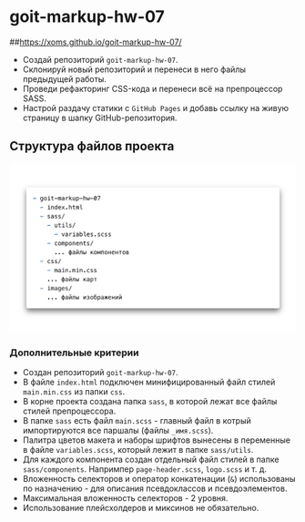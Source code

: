 # goit-markup-hw-07
##https://xoms.github.io/goit-markup-hw-07/

- Создай репозиторий `goit-markup-hw-07`.
- Склонируй новый репозиторий и перенеси в него файлы предыдущей работы.
- Проведи рефакторинг CSS-кода и перенеси всё на препроцессор SASS.
- Настрой раздачу статики с `GitHub Pages` и добавь ссылку на живую страницу в
  шапку GitHub-репозитория.

## Структура файлов проекта

![Структура файлов проекта](./07-preview.png)

### Дополнительные критерии

- Создан репозиторий `goit-markup-hw-07`.
- В файле `index.html` подключен минифицированный файл стилей `main.min.css` из
  папки `css`.
- В корне проекта создана папка `sass`, в которой лежат все файлы стилей
  препроцессора.
- В папке `sass` есть файл `main.scss` - главный файл в котрый импортируются все
  паршалы (файлы `_имя.scss`).
- Палитра цветов макета и наборы шрифтов вынесены в переменные в файле
  `variables.scss`, который лежит в папке `sass/utils`.
- Для каждого компонента создан отдельный файл стилей в папке `sass/components`.
  Напримпер `page-header.scss`, `logo.scss` и т. д.
- Вложенность селекторов и оператор конкатенации (`&`) использованы по
  назначению - для описания псевдоклассов и псевдоэлементов.
- Максимальная вложенность селекторов - 2 уровня.
- Использование плейсхолдеров и миксинов не обязательно.
